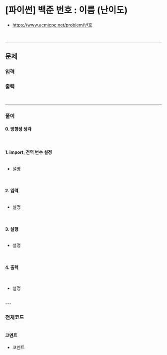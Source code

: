 # **\[파이썬\] 백준 번호 : 이름 (난이도)**
* https://www.acmicpc.net/problem/번호
<br>

---

## 문제

### 입력

### 출력

<br>


---

### **풀이**

#### **0\. 방향성 생각**

<br>


#### **1\. import, 전역 변수 설정**
```python

```
- 설명
<br>


#### **2\. 입력**
```python

```
- 설명
<br>


#### **3\. 실행**
```python

```
- 설명
<br>

#### **4\. 출력**
```python
    
```
- 설명
<br>
---

### **전체코드**
```python

```

#### **코멘트**

* 코멘트